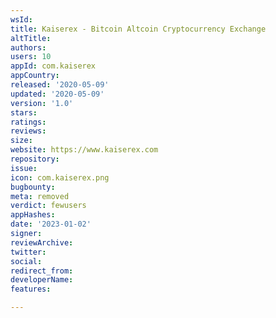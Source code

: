 ```yaml
---
wsId: 
title: Kaiserex - Bitcoin Altcoin Cryptocurrency Exchange
altTitle: 
authors: 
users: 10
appId: com.kaiserex
appCountry: 
released: '2020-05-09'
updated: '2020-05-09'
version: '1.0'
stars: 
ratings: 
reviews: 
size: 
website: https://www.kaiserex.com
repository: 
issue: 
icon: com.kaiserex.png
bugbounty: 
meta: removed
verdict: fewusers
appHashes: 
date: '2023-01-02'
signer: 
reviewArchive: 
twitter: 
social: 
redirect_from: 
developerName: 
features: 

---
```


